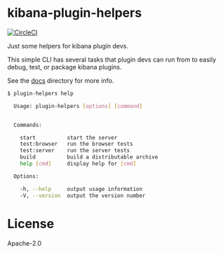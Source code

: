 # kibana-plugin-helpers

[![CircleCI](https://circleci.com/gh/elastic/kibana-plugin-helpers/tree/master.svg?style=svg)](https://circleci.com/gh/elastic/kibana-plugin-helpers/tree/master)

Just some helpers for kibana plugin devs.

This simple CLI has several tasks that plugin devs can run from to easily debug, test, or package kibana plugins.

See the [docs](docs) directory for more info.

```sh
$ plugin-helpers help

  Usage: plugin-helpers [options] [command]


  Commands:

    start          start the server
    test:browser   run the browser tests
    test:server    run the server tests
    build          build a distributable archive
    help [cmd]     display help for [cmd]

  Options:

    -h, --help     output usage information
    -V, --version  output the version number

```

# License

Apache-2.0
